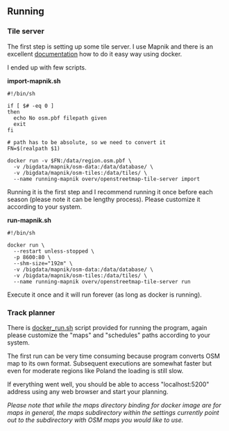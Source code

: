 ## Running

### Tile server

The first step is setting up some tile server. I use Mapnik and there is an excellent [documentation](https://github.com/Overv/openstreetmap-tile-server/blob/master/README.md)
how to do it easy way using docker.

I ended up with few scripts.

**import-mapnik.sh**
```
#!/bin/sh

if [ $# -eq 0 ]
then
  echo No osm.pbf filepath given
  exit
fi

# path has to be absolute, so we need to convert it
FN=$(realpath $1)

docker run -v $FN:/data/region.osm.pbf \
  -v /bigdata/mapnik/osm-data:/data/database/ \
  -v /bigdata/mapnik/osm-tiles:/data/tiles/ \
  --name running-mapnik overv/openstreetmap-tile-server import
```

Running it is the first step and I recommend running it once before each season (please note it can be lengthy process). Please customize it according to your system.

**run-mapnik.sh**
```
#!/bin/sh

docker run \
  --restart unless-stopped \
  -p 8600:80 \
  --shm-size="192m" \
  -v /bigdata/mapnik/osm-data:/data/database/ \
  -v /bigdata/mapnik/osm-tiles:/data/tiles/ \
  --name running-mapnik overv/openstreetmap-tile-server run
```

Execute it once and it will run forever (as long as docker is running).

### Track planner

There is [docker_run.sh](../app/docker_run.sh) script provided for running the program, again please customize the "maps" and "schedules" paths according to your system.

The first run can be very time consuming because program converts OSM map to its own format. Subsequent executions are somewhat faster but even for moderate regions
like Poland the loading is still slow.

If everything went well, you should be able to access "localhost:5200" address using any web browser and start your planning.

*Please note that while the maps directory binding for docker image are for maps in general, the maps subdirectory within the settings currently point out to the
subdirectory with OSM maps you would like to use.*